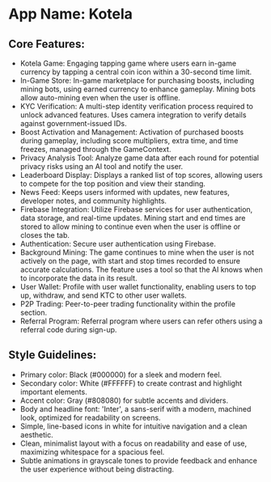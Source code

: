 # **App Name**: Kotela

## Core Features:

- Kotela Game: Engaging tapping game where users earn in-game currency by tapping a central coin icon within a 30-second time limit.
- In-Game Store: In-game marketplace for purchasing boosts, including mining bots, using earned currency to enhance gameplay. Mining bots allow auto-mining even when the user is offline.
- KYC Verification: A multi-step identity verification process required to unlock advanced features. Uses camera integration to verify details against government-issued IDs.
- Boost Activation and Management: Activation of purchased boosts during gameplay, including score multipliers, extra time, and time freezes, managed through the GameContext.
- Privacy Analysis Tool: Analyze game data after each round for potential privacy risks using an AI tool and notify the user.
- Leaderboard Display: Displays a ranked list of top scores, allowing users to compete for the top position and view their standing.
- News Feed: Keeps users informed with updates, new features, developer notes, and community highlights.
- Firebase Integration: Utilize Firebase services for user authentication, data storage, and real-time updates. Mining start and end times are stored to allow mining to continue even when the user is offline or closes the tab.
- Authentication: Secure user authentication using Firebase.
- Background Mining: The game continues to mine when the user is not actively on the page, with start and stop times recorded to ensure accurate calculations. The feature uses a tool so that the AI knows when to incorporate the data in its result.
- User Wallet: Profile with user wallet functionality, enabling users to top up, withdraw, and send KTC to other user wallets.
- P2P Trading: Peer-to-peer trading functionality within the profile section.
- Referral Program: Referral program where users can refer others using a referral code during sign-up.

## Style Guidelines:

- Primary color: Black (#000000) for a sleek and modern feel.
- Secondary color: White (#FFFFFF) to create contrast and highlight important elements.
- Accent color: Gray (#808080) for subtle accents and dividers.
- Body and headline font: 'Inter', a sans-serif with a modern, machined look, optimized for readability on screens.
- Simple, line-based icons in white for intuitive navigation and a clean aesthetic.
- Clean, minimalist layout with a focus on readability and ease of use, maximizing whitespace for a spacious feel.
- Subtle animations in grayscale tones to provide feedback and enhance the user experience without being distracting.